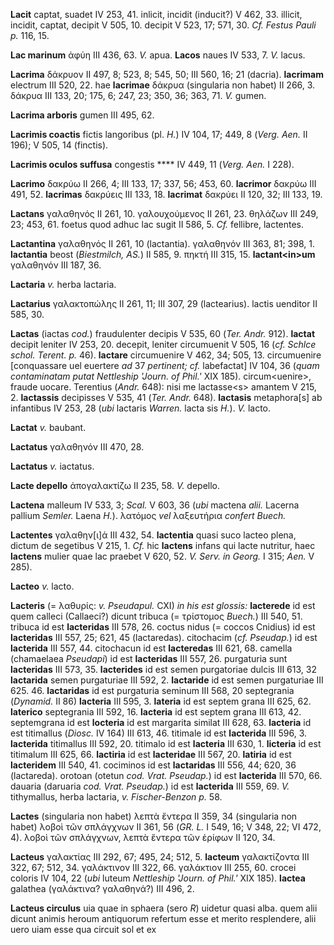 **Lacit** captat, suadet IV 253, 41. inlicit, incidit (inducit?) V 462,
33. illicit, incidit, captat, decipit V 505, 10. decipit V 523, 17; 571,
30. *Cf. Festus Pauli p.* 116, 15.

**Lac marinum** ἀφύη III 436, 63. *V.* apua. **Lacos** naues IV 533,
7. *V.* lacus.

**Lacrima** δάκρυον II 497, 8; 523, 8; 545, 50; III 560, 16; 21
(dacria). **lacrimam** electrum III 520, 22. hae **lacrimae** δάκρυα
(singularia non habet) II 266, 3. δάκρυα III 133, 20; 175, 6; 247, 23;
350, 36; 363, 71. *V.* gumen.

**Lacrima arboris** gumen III 495, 62.

**Lacrimis coactis** fictis langoribus (pl. *H.*) IV 104, 17; 449, 8
(*Verg. Aen.* II 196); V 505, 14 (finctis).

**Lacrimis oculos suffusa** congestis \*\*\*\* IV 449, 11 (*Verg.*
*Aen.* I 228).

**Lacrimo** δακρύω II 266, 4; III 133, 17; 337, 56; 453, 60.
**lacrimor** δακρύω III 491, 52. **lacrimas** δακρύεις III 133, 18.
**lacrimat** δακρύει II 120, 32; III 133, 19.

**Lactans** γαλαθηνός II 261, 10. γαλουχούμενος II 261, 23. θηλάζων III
249, 23; 453, 61. foetus quod adhuc lac sugit II 586, 5. *Cf.* fellibre,
lactentes.

**Lactantina** γαλαθηνός II 261, 10 (lactantia). γαλαθηνόν III 363, 81;
398, 1. **lactantia** beost (*Biestmilch, AS.*) II 585, 9. πηκτή III
315, 15. **lactant\<in\>um** γαλα­θηνόν III 187, 36.

**Lactaria** *v.* herba lactaria.

**Lactarius** γαλακτοπώλης II 261, 11; III 307, 29 (lactearius). lactis
uenditor II 585, 30.

**Lactas** (iactas *cod.*) fraudulenter decipis V 535, 60 (*Ter. Andr.*
912). **lactat** decipit leniter IV 253, 20. decepit, leniter
circumuenit V 505, 16 (*cf. Schlce schol. Terent. p.* 46). **lactare**
circumuenire V 462, 34; 505, 13. circumuenire [conquassare uel euertere
*ad* 37 *per­tinent; cf.* labefactat] IV 104, 36 (*quam contaminatam
putat Nettleship 'Journ. of Phil.'* XIX 185). circum\<uenire\>, fraude
uocare. Terentius (*Andr.* 648): nisi me lactasse\<s\> amantem V 215, 2.
**lactassis** decipisses V 535, 41 (*Ter. Andr.* 648). **lactasis**
metaphora[s] ab infantibus IV 253, 28 (*ubi* lactaris *Warren.* lacta
sis *H.*). *V.* lacto.

**Lactat** *v.* baubant.

**Lactatus** γαλαθηνόν III 470, 28.

**Lactatus** *v.* iactatus.

**Lacte depello** ἀπογαλακτίζω II 235, 58. *V.* depello.

**Lactena** malleum IV 533, 3; *Scal.* V 603, 36 (*ubi* mactena *alii.*
Lacerna pallium *Semler.* Laena *H.*). λατόμος *vel* λαξευτήρια *confert
Buech.*

**Lactentes** γαλαθην[ι]ά III 432, 54. **lactentia** quasi suco lacteo
plena, dictum de segetibus V 215, 1. *Cf.* hic **lactens** infans qui
lacte nutritur, haec **lactens** mulier quae lac praebet V 620, 52. *V.*
*Serv. in Georg.* I 315; *Aen.* V 285).

**Lacteo** *v.* lacto.

**Lacteris** (= λαθυρίς: *v. Pseudapul.* CXI) *in his est glossis:*
**lacterede** id est quem calleci (Callaeci?) dicunt tribuca (=
τρίστομος *Buech.*) III 540, 51. tribuca id est **lacteridas** III 578,
26. coctus nidus (= coccos Cnidius) id est **lacteridas** III 557, 25;
621, 45 (lactaredas). citochacim (*cf. Pseudap.*) id est **lacterida**
III 557, 44. citochacun id est **lacteredas** III 621, 68. camella
(chamaelaea *Pseudapi*) id est **lacteridas** III 557, 26. purgaturia
sunt **lacteridas** III 573, 35. **lacterides** id est semen purgatoriae
dulcis III 613, 32 **lactarida** semen purgaturiae III 592, 2.
**lactaride** id est semen purgaturiae III 625. 46. **lactaridas** id
est purgaturia seminum III 568, 20 septegrania (*Dynamid.* II 86)
**lacteria** III 595, 3. **lateria** id est septem grana III 625, 62.
**laterico** septegrania III 592, 16. **lacteria** id est septem grana
III 613, 42. septemgrana id est **locteria** id est margarita similat
III 628, 63. **lacteria** id est titimallus (*Diosc.* IV 164) III 613,
46. titimale id est **lacterida** III 596, 3. **lacterida** titimallus
III 592, 20. titimalo id est **lacteria** III 630, 1. **licteria** id
est titimalum III 625, 66. **lactiria** id est **lacteridae** III 567,
20. **latiria** id est **lacteridem** III 540, 41. cociminos id est
**lactaridas** III 556, 44; 620, 36 (lactareda). orotoan (otetun *cod.
Vrat. Pseudap.*) id est **lacterida** III 570, 66. dauaria (daruaria
*cod. Vrat. Pseudap.*) id est **lacterida** III 559, 69. *V.*
tithymallus, herba lactaria, *v. Fischer-Benzon p.* 58.

**Lactes** (singularia non habet) λεπτὰ ἔντερα II 359, 34 (singularia
non habet) λοβοὶ τῶν σπλάγχνων II 361, 56 (*GR. L.* I 549, 16; V 348,
22; VI 472, 4). λοβοὶ τῶν σπλάγχνων, λεπτὰ ἔντερα τῶν ἐρίφων II 120, 34.

**Lacteus** γαλακτίας III 292, 67; 495, 24; 512, 5. **lacteum**
γαλακτίζοντα III 322, 67; 512, 34. γαλάκτινον III 322, 66. γαλάκτιον III
255, 60. crocei coloris IV 104, 22 (*ubi* luteum *Nettleship 'Journ. of
Phil.'* XIX 185). **lactea** galathea (γαλάκτινα? γαλαθηνά?) III 496, 2.

**Lacteus circulus** uia quae in sphaera (sero *R*) uidetur quasi alba.
quem alii dicunt animis heroum antiquorum refertum esse et merito
resplendere, alii uero uiam esse qua circuit sol et ex
